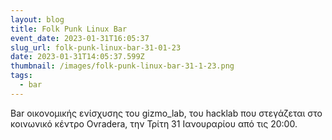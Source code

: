 ```yaml
---
layout: blog
title: Folk Punk Linux Bar
event_date: 2023-01-31T16:05:37
slug_url: folk-punk-linux-bar-31-01-23
date: 2023-01-31T14:05:37.599Z
thumbnail: /images/folk-punk-linux-bar-31-1-23.png
tags:
  - bar
---
```

Bar οικονομικής ενίσχυσης του gizmo_lab, του hacklab που στεγάζεται στο κοινωνικό κέντρο Ovradera, την Τρίτη 31 Ιανουραρίου από τις 20:00.